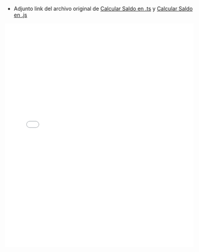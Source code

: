 - Adjunto link del archivo original de [Calcular Saldo en .ts](https://github.com/Alex-pozos/Proyectos/tree/main/CalcularSaldo/Docs/app.ts) y [Calcular Saldo en .js](https://github.com/Alex-pozos/Proyectos/tree/main/CalcularSaldo/Docs/app.js)

<embed src="Docs/CalcularSueldo_byAlex.pdf" type="application/pdf" width="100%" height="600px" />
